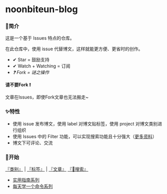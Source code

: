 # noonbiteun-blog

### 📌简介

这是一个基于 Issues 特点的仓库。

在此仓库中，使用 issue 代替博文，这样就能更方便、更省时的创作。 

* ✔  Star = 鼓励支持
* ✔  Watch + Watching = 订阅
* *❓  Fork = 谜之操作*

**请不要Fork ❗**

文章在Issues，即使Fork文章也无法搬走~

### ✨特性

* 使用 issue 发布博文，使用 label 对博文贴标签，使用 project 对博文类别进行组织
* 使用 Issues 中的 Filter 功能，可以实现搜索功能且十分强大（[更多资料](https://help.github.com/en/github/searching-for-information-on-github/searching-issues-and-pull-requests)）
* 博文下可评论、交流

### 📖开始

[『类别』](https://github.com/noonbiteun/Blog/projects) | 
[『标签』](https://github.com/noonbiteun/noonbiteun-blog/labels) | 
[『文章』](https://github.com/noonbiteun/noonbiteun-blog/issues?q=is%3Aopen+is%3Aissue+label%3ABlog)
[『🔎搜索』](https://github.com/noonbiteun/noonbiteun-blog/issues)

* [实用指南系列](https://github.com/noonbiteun/noonbiteun-blog/issues?q=is%3Aissue+is%3Aopen+%E5%AE%9E%E7%94%A8%E6%8C%87%E5%8D%97)
* [每天学一个命令系列](https://github.com/noonbiteun/noonbiteun-blog/issues?q=is%3Aissue+is%3Aopen+%E6%AF%8F%E5%A4%A9%E5%AD%A6%E4%B8%80%E4%B8%AA%E5%91%BD%E4%BB%A4)

